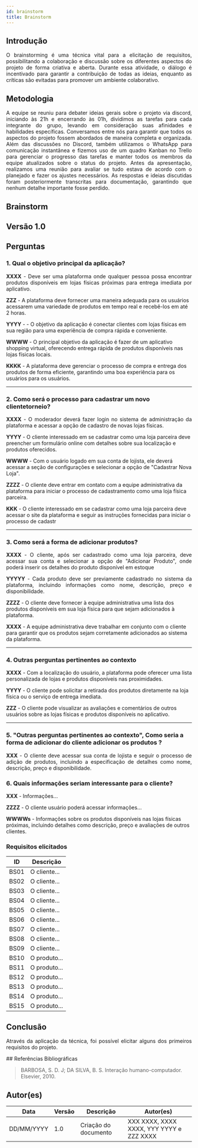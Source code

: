 ```yaml
---
id: brainstorm
title: Brainstorm
---
```

 
## Introdução
<p align = "justify">
O brainstorming é uma técnica vital para a elicitação de requisitos, possibilitando a colaboração e discussão sobre os diferentes aspectos do projeto de forma criativa e aberta. Durante essa atividade, o diálogo é incentivado para garantir a contribuição de todas as ideias, enquanto as críticas são evitadas para promover um ambiente colaborativo.
</p>
 
## Metodologia
<p align = "justify">
A equipe se reuniu para debater ideias gerais sobre o projeto via discord, iniciando às 21h e encerrando às 01h, dividimos as tarefas para cada integrante do grupo, levando em consideração suas afinidades e habilidades específicas. Conversamos entre nós para garantir que todos os aspectos do projeto fossem abordados de maneira completa e organizada. Além das discussões no Discord, também utilizamos o WhatsApp para comunicação instantânea e fizemos uso de um quadro Kanban no Trello para gerenciar o progresso das tarefas e manter todos os membros da equipe atualizados sobre o status do projeto. Antes da apresentação, realizamos uma reunião para avaliar se tudo estava de acordo com o planejado e fazer os ajustes necessários. As respostas e ideias discutidas foram posteriormente transcritas para documentação, garantindo que nenhum detalhe importante fosse perdido.
 
## Brainstorm
 
## Versão 1.0
 
## Perguntas
 
### 1. Qual o objetivo principal da aplicação?
 
<p align = "justify">
<b>XXXX</b> - Deve ser uma plataforma onde qualquer pessoa possa encontrar produtos disponíveis em lojas físicas próximas para entrega imediata por aplicativo.
</p>
 
<b>ZZZ</b> - A plataforma deve fornecer uma maneira adequada para os usuários acessarem uma variedade de produtos em tempo real e recebê-los em até 2 horas.
 
<b>YYYY</b> - - O objetivo da aplicação é conectar clientes com lojas físicas em sua região para uma experiência de compra rápida e conveniente.
 
<b>WWWW</b> -  O principal objetivo da aplicação é fazer de um aplicativo shopping virtual, oferecendo entrega rápida de produtos disponíveis nas lojas físicas locais.
 
<b>KKKK</b> - A plataforma deve gerenciar o processo de compra e entrega dos produtos de forma eficiente, garantindo uma boa experiência para os usuários para os usuários.
</p>
 
---
 
### 2. Como será o processo para cadastrar um novo clientetorneio?
 
<p align = "justify">
<b>XXXX</b> -  O moderador deverá fazer login no sistema de administração da plataforma e acessar a opção de cadastro de novas lojas físicas.
 
<b>YYYY</b> - O cliente interessado em se cadastrar como uma loja parceira deve preencher um formulário online com detalhes sobre sua localização e produtos oferecidos.
 
<b>WWWW</b> - Com o usuário logado em sua conta de lojista, ele deverá acessar a seção de configurações e selecionar a opção de "Cadastrar Nova Loja".

<b>ZZZZ</b> - O cliente deve entrar em contato com a equipe administrativa da plataforma para iniciar o processo de cadastramento como uma loja física parceira.
 
<b>KKK</b> - O cliente interessado em se cadastrar como uma loja parceira deve acessar o site da plataforma e seguir as instruções fornecidas para iniciar o processo de cadastr
 
---
 
### 3. Como será a forma de adicionar produtos?
 
<p align = "justify">
<b>XXXX</b> - O cliente, após ser cadastrado como uma loja parceira, deve acessar sua conta e selecionar a opção de "Adicionar Produto", onde poderá inserir os detalhes do produto disponível em estoque
</p>
 
<p align = "justify">
<b>YYYYY</b> - Cada produto deve ser previamente cadastrado no sistema da plataforma, incluindo informações como nome, descrição, preço e disponibilidade.
 
<b>ZZZZ</b> -  O cliente deve fornecer à equipe administrativa uma lista dos produtos disponíveis em sua loja física para que sejam adicionados à plataforma.
 
<b>XXXX</b> -  A equipe administrativa deve trabalhar em conjunto com o cliente para garantir que os produtos sejam corretamente adicionados ao sistema da plataforma.

 
---
 
### 4. Outras perguntas pertinentes ao contexto

<p align = "justify">
<b>XXXX</b> - Com a localização do usuário, a plataforma pode oferecer uma lista personalizada de lojas e produtos disponíveis nas proximidades.
 
<b>YYYY</b> -  O cliente pode solicitar a retirada dos produtos diretamente na loja física ou o serviço de entrega imediata.
 
<b>ZZZ</b> - O cliente pode visualizar as avaliações e comentários de outros usuários sobre as lojas físicas e produtos disponíveis no aplicativo.
 
---
 
### 5. "Outras perguntas pertinentes ao contexto", Como seria a forma de adicionar do cliente adicionar os produtos ?
<p align = "justify">
<b>XXX</b> - O cliente deve acessar sua conta de lojista e seguir o processo de adição de produtos, incluindo a especificação de detalhes como nome, descrição, preço e disponibilidade.
</p>
 
### 6. Quais informações seriam interessante para o cliente?
<p align = "justify">
   <b>XXX</b> - Informações...
   
   <b>ZZZZ</b> - O cliente usuário poderá acessar informações...

   <b>WWWWs</b> - Informações sobre os produtos disponíveis nas lojas físicas próximas, incluindo detalhes como descrição, preço e avaliações de outros clientes.
   
</p>
 
### Requisitos elicitados
 
|ID|Descrição|
|----|-------------|
|BS01| O cliente...|
|BS02| O cliente...|
|BS03| O cliente...|
|BS04| O cliente...|
|BS05| O cliente...|
|BS06| O cliente...|
|BS07| O cliente...|
|BS08| O cliente...|
|BS09| O cliente...|
|BS10| O produto...|
|BS11| O produto...|
|BS12| O produto...|
|BS13| O produto...|
|BS14| O produto...|
|BS15| O produto...|
 
## Conclusão
<p align = "justify">
Através da aplicação da técnica, foi possível elicitar alguns dos primeiros requisitos do projeto.
</p>
## Referências Bibliográficas
 
> BARBOSA, S. D. J; DA SILVA, B. S. Interação humano-computador. Elsevier, 2010.
 
 
## Autor(es)
| Data | Versão | Descrição | Autor(es) |
| -- | -- | -- | -- |
| DD/MM/YYYY | 1.0 | Criação do documento | XXX XXXX, XXXX XXXX, YYY YYYY e ZZZ XXXX |
